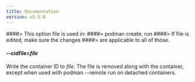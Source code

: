 ```yaml
---
title: Documentation
version: v5.5.0
---
```


####> This option file is used in:
####>   podman create, run
####> If file is edited, make sure the changes
####> are applicable to all of those.
#### **--cidfile**=*file*

Write the container ID to *file*.  The file is removed along with the container, except
when used with podman --remote run on detached containers.

